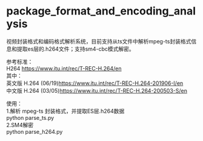 # package_format_and_encoding_analysis
视频封装格式和编码格式解析系统，目前支持从ts文件中解析mpeg-ts封装格式信息和提取es层的.h264文件；支持sm4-cbc模式解密。

参考标准：</br>
H264 https://www.itu.int/rec/T-REC-H.264/en </br>
其中：</br> 
英文版 H.264 (06/19)https://www.itu.int/rec/T-REC-H.264-201906-I/en </br> 
中文版 H.264 (03/05)https://www.itu.int/rec/T-REC-H.264-200503-S/en </br>

使用：</br>
1.解析 mpeg-ts 封装格式，并提取ES层.h264数据</br>
python parse_ts.py </br>
2.SM4解密 </br>
python parse_h264.py </br>
